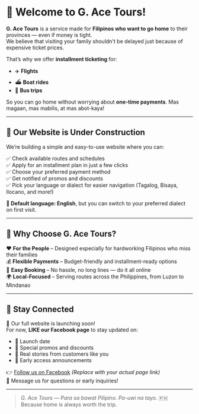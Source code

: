 # 👋 Welcome to G. Ace Tours!

**G. Ace Tours** is a service made for **Filipinos who want to go home** to their provinces — even if money is tight.  
We believe that visiting your family shouldn't be delayed just because of expensive ticket prices.

That’s why we offer **installment ticketing** for:

- ✈️ **Flights**
- ⛴️ **Boat rides**
- 🚌 **Bus trips**

So you can go home without worrying about **one-time payments**. Mas magaan, mas mabilis, at mas abot-kaya!

---

## 🚧 Our Website is Under Construction

We’re building a simple and easy-to-use website where you can:

✅ Check available routes and schedules  
✅ Apply for an installment plan in just a few clicks  
✅ Choose your preferred payment method  
✅ Get notified of promos and discounts  
✅ Pick your language or dialect for easier navigation (Tagalog, Bisaya, Ilocano, and more!)

**🎯 Default language: English**, but you can switch to your preferred dialect on first visit.

---

## 🎉 Why Choose G. Ace Tours?

❤️ **For the People** – Designed especially for hardworking Filipinos who miss their families  
💰 **Flexible Payments** – Budget-friendly and installment-ready options  
📲 **Easy Booking** – No hassle, no long lines — do it all online  
🌍 **Local-Focused** – Serving routes across the Philippines, from Luzon to Mindanao

---

## 📢 Stay Connected

📌 Our full website is launching soon!  
For now, **LIKE our Facebook page** to stay updated on:

- 🚀 Launch date
- 🤑 Special promos and discounts
- 💬 Real stories from customers like you
- 🔔 Early access announcements

👉 [Follow us on Facebook](https://facebook.com) *(Replace with your actual page link)*  
📩 Message us for questions or early inquiries!

---

> _G. Ace Tours — Para sa bawat Pilipino. Pa-uwi na tayo._ 🇵🇭  
> Because home is always worth the trip.
